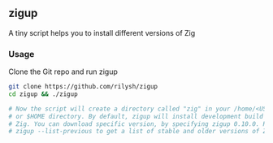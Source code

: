 ## zigup
A tiny script helps you to install different versions of Zig

### Usage
Clone the Git repo and run zigup
```sh
git clone https://github.com/rilysh/zigup
cd zigup && ./zigup

# Now the script will create a directory called "zig" in your /home/<USER>
# or $HOME directory. By default, zigup will install development build of 
# Zig. You can download specific version, by specifying zigup 0.10.0. Run 
# zigup --list-previous to get a list of stable and older versions of Zig.
```
